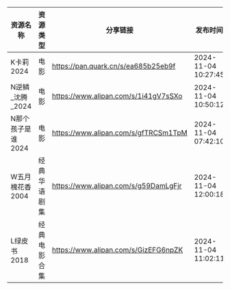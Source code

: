 | 资源名称        | 资源类型   | 分享链接                                 | 发布时间                |
| ----------- | ------ | ------------------------------------ | ------------------- |
| K卡莉2024     | 电影     | https://pan.quark.cn/s/ea685b25eb9f  | 2024-11-04 10:27:45 |
| N逆鳞_沈腾_2024 | 电影     | https://www.alipan.com/s/1i41gV7sSXo | 2024-11-04 10:50:12 |
| N那个孩子是谁2024 | 电影     | https://www.alipan.com/s/gfTRCSm1TpM | 2024-11-04 07:42:10 |
| W五月槐花香2004  | 经典华语剧集 | https://www.alipan.com/s/g59DamLgFjr | 2024-11-04 12:00:18 |
| L绿皮书2018    | 经典电影合集 | https://www.alipan.com/s/GizEFG6npZK | 2024-11-04 11:02:11 |
